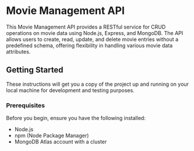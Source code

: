 # Movie Management API

This Movie Management API provides a RESTful service for CRUD operations on movie data using Node.js, Express, and MongoDB. The API allows users to create, read, update, and delete movie entries without a predefined schema, offering flexibility in handling various movie data attributes.

## Getting Started

These instructions will get you a copy of the project up and running on your local machine for development and testing purposes.

### Prerequisites

Before you begin, ensure you have the following installed:
- Node.js
- npm (Node Package Manager)
- MongoDB Atlas account with a cluster

